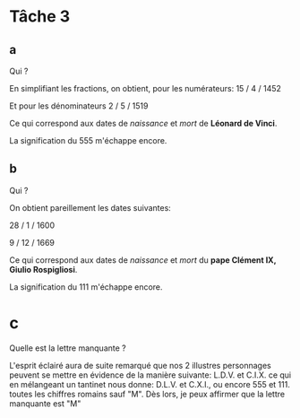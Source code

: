 # Tâche 3

## a
Qui ?

En simplifiant les fractions, on obtient, pour les numérateurs:
15 / 4 / 1452

Et pour les dénominateurs
2 / 5 / 1519

Ce qui correspond aux dates de *naissance* et *mort* de **Léonard de Vinci**.

La signification du 555 m'échappe encore.


## b
Qui ?

On obtient pareillement les dates suivantes:

28 / 1 / 1600

9 / 12 / 1669

Ce qui correspond aux dates de *naissance* et *mort* du **pape Clément IX, Giulio Rospigliosi**.

La signification du 111 m'échappe encore.

# c
Quelle est la lettre manquante ?

L'esprit éclairé aura de suite remarqué que nos 2 illustres personnages peuvent se mettre en évidence de la manière suivante: L.D.V. et C.I.X. ce qui en mélangeant un tantinet nous donne: D.L.V. et C.X.I., ou encore 555 et 111. toutes les chiffres romains sauf "M".
Dès lors, je peux affirmer que la lettre manquante est "M"

